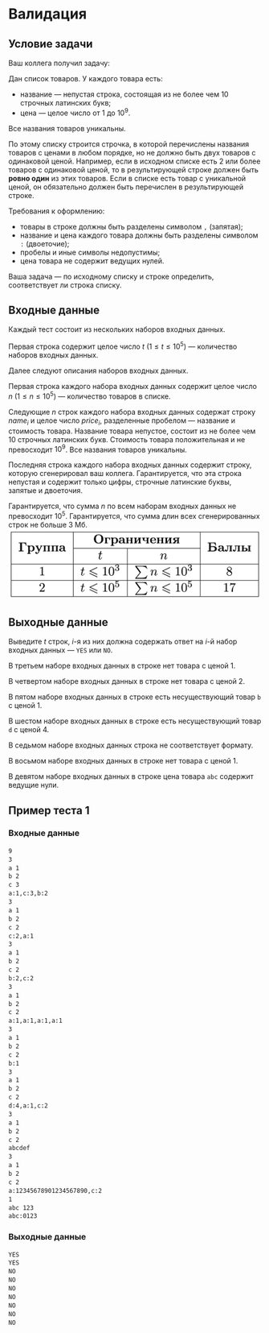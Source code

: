 # Валидация

## Условие задачи

Ваш коллега получил задачу:

Дан список товаров. У каждого товара есть:

- название — непустая строка, состоящая из не более чем 10 строчных латинских букв;
- цена — целое число от 1 до $10^9$.

Все названия товаров уникальны.

По этому списку строится строчка, в которой перечислены названия товаров с ценами в любом порядке, но не должно быть двух товаров с одинаковой ценой. Например, если в исходном списке есть 2 или более товаров с одинаковой ценой, то в результирующей строке должен быть **ровно один** из этих товаров. Если в списке есть товар с уникальной ценой, он обязательно должен быть перечислен в результирующей строке.

Требования к оформлению:

- товары в строке должны быть разделены символом $\texttt{,}$ (запятая);
- название и цена каждого товара должны быть разделены символом $\texttt{:}$ (двоеточие);
- пробелы и иные символы недопустимы;
- цена товара не содержит ведущих нулей.

Ваша задача — по исходному списку и строке определить, соответствует ли строка списку.

## Входные данные

Каждый тест состоит из нескольких наборов входных данных.

Первая строка содержит целое число $t$ $(1 \le t \le 10^5)$ — количество наборов входных данных.

Далее следуют описания наборов входных данных.

Первая строка каждого набора входных данных содержит целое число $n$ $(1 \le n \le 10^5)$ — количество товаров в списке.

Следующие $n$ строк каждого набора входных данных содержат строку $name_i$ и целое число $price_i$, разделенные пробелом — название и стоимость товара. Название товара непустое, состоит из не более чем 10 строчных латинских букв. Стоимость товара положительная и не превосходит $10^9$. Все названия товаров уникальны.

Последняя строка каждого набора входных данных содержит строку, которую сгенерировал ваш коллега. Гарантируется, что эта строка непустая и содержит только цифры, строчные латинские буквы, запятые и двоеточия.

Гарантируется, что сумма $n$ по всем наборам входных данных не превосходит $10^5$. Гарантируется, что сумма длин всех сгенерированных строк не больше 3 Мб.
![Гарантируется, что сумма $n$ по всем наборам входных данных не превосходит $10^5$. Гарантируется, что сумма длин всех сгенерированных строк не больше 3 Мб](validate-groups.png)

## Выходные данные

Выведите $t$ строк, $i$-я из них должна содержать ответ на $i$-й набор входных данных — $\texttt{YES}$ или $\texttt{NO}$.

В третьем наборе входных данных в строке нет товара с ценой 1.

В четвертом наборе входных данных в строке нет товара с ценой 2.

В пятом наборе входных данных в строке есть несуществующий товар $\texttt{b}$ с ценой 1.

В шестом наборе входных данных в строке есть несуществующий товар $\texttt{d}$ с ценой 4.

В седьмом наборе входных данных строка не соответствует формату.

В восьмом наборе входных данных в строке нет товара с ценой 1.

В девятом наборе входных данных в строке цена товара $\texttt{abc}$ содержит ведущие нули.

## Пример теста 1

### Входные данные

```bash
9
3
a 1
b 2
c 3
a:1,c:3,b:2
3
a 1
b 2
c 2
c:2,a:1
3
a 1
b 2
c 2
b:2,c:2
3
a 1
b 2
c 2
a:1,a:1,a:1,a:1
3
a 1
b 2
c 2
b:1
3
a 1
b 2
c 2
d:4,a:1,c:2
3
a 1
b 2
c 2
abcdef
3
a 1
b 2
c 2
a:12345678901234567890,c:2
1
abc 123
abc:0123

```

### Выходные данные

```bash
YES
YES
NO
NO
NO
NO
NO
NO
NO

```
